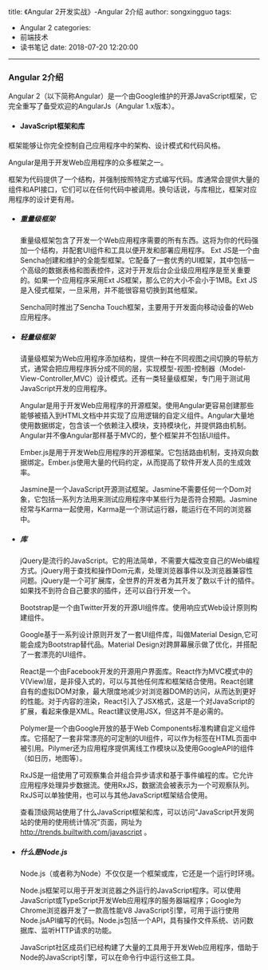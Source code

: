 title: 《Angular 2开发实战》-Angular 2介绍
author: songxingguo
tags:
  - Angular 2
categories:
  - 前端技术
  - 读书笔记
date: 2018-07-20 12:20:00
---
### Angular 2介绍

 Angular 2（以下简称Angular）是一个由Google维护的开源JavaScript框架，它完全重写了备受欢迎的AngularJs（Angular 1.x版本）。

 - #### JavaScript框架和库
  
  框架能够让你完全控制自己应用程序中的架构、设计模式和代码风格。
  
  Angular是用于开发Web应用程序的众多框架之一。
  
  框架为代码提供了一个结构，并强制按照特定方式编写代码。库通常会提供大量的组件和API接口，它们可以在任何代码中被调用。换句话说，与库相比，框架对应用程序的设计更有用。
 <!-- more -->
  
  - ##### 重量级框架
  
    重量级框架包含了开发一个Web应用程序需要的所有东西。这将为你的代码强加一个结构，并配套UI组件和工具以便开发和部署应用程序。
    Ext JS是一个由Sencha创建和维护的全能型框架。它配备了一套优秀的UI框架，其中包括一个高级的数据表格和图表控件，这对于开发后台企业级应用程序是至关重要的。如果一个应用程序采用Ext JS框架，那么它的大小不会小于1MB。Ext JS是入侵式框架，一旦采用，并不能很容易切换到其他框架。
   
    Sencha同时推出了Sencha Touch框架，主要用于开发面向移动设备的Web应用程序。
    
  - ##### 轻量级框架
  
    请量级框架为Web应用程序添加结构，提供一种在不同视图之间切换的导航方式，通常会把应用程序拆分成不同的层，实现模型-视图-控制器（Model-View-Controller,MVC）设计模式。还有一类轻量级框架，专门用于测试用JavaScript开发的应用程序。
    
    Angular是用于开发Web应用程序的开源框架。使用Angular更容易创建那些能够被插入到HTML文档中并实现了应用逻辑的自定义组件。Angular大量地使用数据绑定，包含该一个依赖注入模块，支持模块化，并提供路由机制。Angular并不像Angular那样基于MVC的，整个框架并不包括UI组件。
    
    Ember.js是用于开发Web应用程序的开源框架。它包括路由机制，支持双向数据绑定。Ember.js使用大量的代码约定，从而提高了软件开发人员的生成效率。
    
    Jasmine是一个JavaScript开源测试框架。Jasmine不需要任何一个Dom对象，它包括一系列方法用来测试应用程序中某些行为是否符合预期。Jasmine经常与Karma一起使用，Karma是一个测试运行器，能运行在不同的浏览器中。
    
   - ##### 库
   
     jQuery是流行的JavaScript。它的用法简单，不需要大幅改变自己的Web编程方式。jQuery用于查找和操作Dom元素，处理浏览器事件以及浏览器兼容性问题。jQuery是一个可扩展库，全世界的开发者为其开发了数以千计的插件。如果找不到符合自己要求的插件，还可以自行开发一个。
     
     Bootstrap是一个由Twitter开发的开源UI组件库。使用响应式Web设计原则构建组件。
    
     Google基于一系列设计原则开发了一套UI组件库，叫做Material Design,它可能会成为Bootstrap替代品。Material Design对跨屏幕展示做了优化，并搭配了一套漂亮的UI组件。
     
     React是一个由Facebook开发的开源用户界面库。React作为MVC模式中的V(View)层，是非侵入式的，可以与其他任何库和框架结合使用。React创建自有的虚拟DOM对象，最大限度地减少对浏览器DOM的访问，从而达到更好的性能。对于内容的渲染，React引入了JSX格式，这是一个对JavaScript的扩展，看起来像是XML。React建议使用JSX，但这并不是必需的。
     
     Polymer是一个由Google开放的基于Web Components标准构建自定义组件库。它搭配了一套非常漂亮的可定制的UI组件，可以作为标签在HTML页面中被引用。Pilymer还为应用程序提供离线工作模块以及使用GoogleAPI的组件（如日历，地图等）。
     
     RxJS是一组使用了可观察集合并组合异步请求和基于事件编程的库。它允许应用程序处理异步数据流。使用RxJS，数据流会被表示为一个可观察队列。RxJS可以单独使用，也可以与其他JavaScript框架结合使用。
     
     查看顶级网站使用了什么JavaScript框架和库，可以访问“JavaScript开发网站的使用的使用统计情况”页面，网址为 http://trends.builtwith.com/javascript 。
     
  - ##### 什么是Node.js
  
    Node.js（或者称为Node）不仅仅是一个框架或库，它还是一个运行时环境。
    
    Node.js框架可以用于开发浏览器之外运行的JavaScript程序。可以使用JavaScript或TypeScript开发Web应用程序的服务器端程序；Google为Chrome浏览器开发了一款高性能V8 JavaScript引擎，可用于运行使用Node.jsAPI编写的代码。Node.js包括一个API，具有操作文件系统、访问数据库、监听HTTP请求的功能。
    
    JavaScript社区成员们已经构建了大量的工具用于开发Web应用程序，借助于Node的JavaScript引擎，可以在命令行中运行这些工具。
    
    
